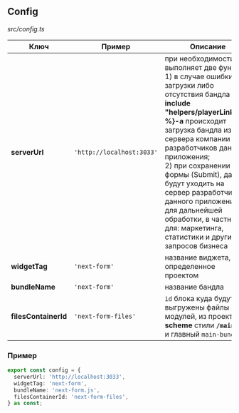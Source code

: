 ## Config

_src/config.ts_

| Ключ                 | Пример                     | Описание                                                                                                                                                                                                                                                                                                                                                                                                                          |
|----------------------|----------------------------|-----------------------------------------------------------------------------------------------------------------------------------------------------------------------------------------------------------------------------------------------------------------------------------------------------------------------------------------------------------------------------------------------------------------------------------|
| **serverUrl**        | `'http://localhost:3033'`  | при необходимости выполняет две функции: <br/>1) в случае ошибки загрузки либо отсутствия бандла **{% include "helpers/playerLink.md" %}-а** происходит загрузка бандла из сервера компании разработчиков данного приложения; <br/>2) при сохранении формы (Submit), данные будут уходить на сервер разработчиков данного приложения для дальнейшей обработки, в частности для: маркетинга, статистики и других запросов бизнеса  |
| **widgetTag**        | `'next-form'`              | название виджета, определенное проектом                                                                                                                                                                                                                                                                                                                                                                                           |
| **bundleName**       | `'next-form'`              | название бандла                                                                                                                                                                                                                                                                                                                                                                                                                   |
| **filesContainerId** | `'next-form-files'`        | `id` блока куда будут выгружены файлы модулей, из проекта **scheme** стили **`/main.css`** и главный `main-bundle`                                                                                                                                                                                                                                                                                                                |

### Пример

```ts
export const config = {
  serverUrl: 'http://localhost:3033',
  widgetTag: 'next-form',
  bundleName: 'next-form.js',
  filesContainerId: 'next-form-files',
} as const;
```